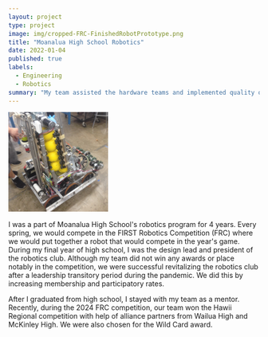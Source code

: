 ```yaml
---
layout: project
type: project
image: img/cropped-FRC-FinishedRobotPrototype.png
title: "Moanalua High School Robotics"
date: 2022-01-04
published: true
labels:
  - Engineering
  - Robotics
summary: "My team assisted the hardware teams and implemented quality of life changes to the project data pipeline."
---
```


<div class="text-center p-4">
  <img width="200px" src="../img/cropped-FRC-FinishedRobotPrototype2020.jpg" class="img-thumbnail" >
</div>

I was a part of Moanalua High School's robotics program for 4 years. Every spring, we would compete in the FIRST Robotics Competition (FRC) where we would put together a robot that would compete in the year's game. During my final year of high school, I was the design lead and president of the robotics club. Although my team did not win any awards or place notably in the competition, we were successful revitalizing the robotics club after a leadership transitory period during the pandemic. We did this by increasing membership and participatory rates.

After I graduated from high school, I stayed with my team as a mentor. Recently, during the 2024 FRC competition, our team won the Hawii Regional competition with help of alliance partners from Wailua High and McKinley High. We were also chosen for the Wild Card award.
